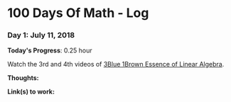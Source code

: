 # 100 Days Of Math - Log

### Day 1: July 11, 2018

**Today's Progress**: 0.25 hour

Watch the 3rd and 4th videos of  [3Blue 1Brown Essence of Linear Algebra](https://www.youtube.com/playlist?list=PLZHQObOWTQDPD3MizzM2xVFitgF8hE_ab).

**Thoughts:**

**Link(s) to work:**
